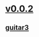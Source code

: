 # [v0.0.2](https://github.com/shanuan/guitar2/edit/main/README.md)
## [guitar3](https://github.com/shanuan/guitar3)
